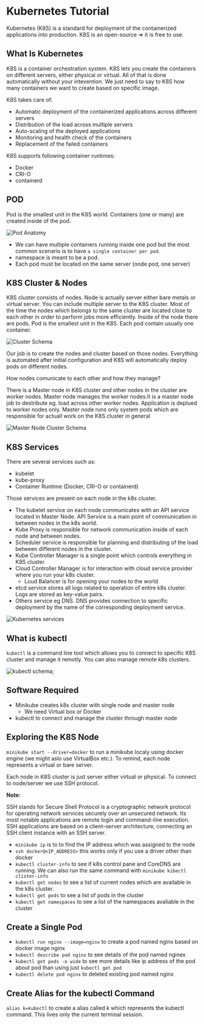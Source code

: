 # Kubernetes Tutorial

Kubernetes (K8S) is a standard for deployment of the containerized applications into production. K8S is an open-source => it is free to use.

## What Is Kubernetes

K8S is a container orchestration system. K8S lets you create the containers on different servers, either physical or virtual. All of that is done automatically without your intevention. We just need to say to K8S how many containers we want to create based on specific image.

K8S takes care of:

- Automatic deployment of the containerized applications across different servers
- Distribution of the load across multiple servers
- Auto-scaling of the deployed applications
- Monitoring and health check of the containers
- Replacement of the failed containers

K8S supports following container runtimes:

- Docker
- CRI-O
- containerd

## POD

Pod is the smallest unit in the K8S world. Containers (one or many) are created inside of the pod.

![Pod Anatomy](./imgs/podAnatomy.png)

- We can have multiple containers running inside one pod but the most common scenario is to have `a single container per pod`.
- namespace is meant to be a pod.
- Each pod must be located on the same server (onde pod, one server)

## K8S Cluster & Nodes

K8S cluster consists of nodes. Node is actually server either bare metals or virtual server. You can include multiple server to the K8S cluster. Most of the time the nodes which belongs to the same cluster are located close to each other in order to perform jobs more efficiently. Inside of the node there are pods. Pod is the smallest unit in the K8S. Each pod contain usually one container.

![Cluster Schema](./imgs/clusterSchema.png)

Our job is to create the nodes and cluster based on those nodes. Everything is automated after initial configuration and K8S will automatically deploy pods on different nodes.

How nodes comunicate to each other and how they manage?

There is a Master node in K8S cluster and other nodes in the cluster are worker nodes. Master node manages the worker nodes.It is a master node job to destribute eg. load across other worker nodes. Application is deplued to worker nodes only. Master node runs only system pods which are responsible for actuall work on the K8S cluster in general

![Master Node Cluster Schema](./imgs/masterNodeCluster.png)

## K8S Services

There are several services such as:

- kubelet
- kube-proxy
- Container Runtime (Docker, CRI-O or containerd)

Those services are present on each node in the k8s cluster.

- The kubelet service on each node communicates with an API service located in Master Node. API Service is a main point of communication in between nodes in the k8s world.
- Kube Proxy is responsible for network communication inside of each node and between nodes.
- Scheduler service is responsible for planning and distributing of the load between different nodes in the cluster.
- Kube Controller Manager is a single point which controls everything in K8S cluster.
- Cloud Controller Manager is for interaction with cloud service provider where you run your k8s cluster.
  - Loud Balancer is for opening your nodes to the world
- etcd service stores all logs related to operation of entire k8s cluster. Logs are stored as key-value pairs.
- Others service eg DNS. DNS provides connection to specific deployment by the name of the corresponding deployment service.

![Kubernetes services](./imgs/k8sServices.png)

## What is kubectl

`kubectl` is a command line tool which allows you to connect to specific K8S cluster and manage it remotly. You can also manage remote k8s clusters.

![kubectl schema](./imgs/kubectlSchema.png);

## Software Required

- Minikube creates k8s cluster with single node and master node
  - We need Virtual box or Docker
- kubectl to connect and manage the cluster through master node

## Exploring the K8S Node

`minikube start --driver=docker` to run a minikube localy using docker engine (we might aslo use VirtualBox etc.). To remind, each node represents a virtual or bare server.

Each node in K8S cluster is just server either virtual or physical. To connect to node/server we use SSH protocol.

<b>Note:</b>

SSH stands for Secure Shell Protocol is a cryptographic network protocol for operating network services securely over an unsecured network. Its most notable applications are remote login and command-line execution. SSH applications are based on a client–server architecture, connecting an SSH client instance with an SSH server.

- `minikube ip` is to to find the IP address which was assigned to the node
- `ssh docker@<IP_ADDRESS>` this works only if you use a driver other than docker
- `kubectl cluster-info` to see if k8s control pane and CoreDNS are running. We can also run the same command with `minikube kibectl clister-info`
- `kubectl get nodes` to see a list of current nodes which are available in the k8s cluster.
- `kubectl get pods` to see a list of pods in the cluster
- `kubectl get namespaces` to see a list of the namespaces avaliable in the cluster

## Create a Single Pod

- `kubectl run nginx --image=nginx` to create a pod named nginx based on docker image nginx
- `kubectl describe pod nginx` to see details of the pod named nginex
- `kubectl get pods -o wide` to see more details like ip address of the pod about pod than using just `kubectl get pod`
- `kubectl delete pod nginx` to deleted existing pod named nginx

## Create Alias for the kubectl Command

`alias k=kubectl` to create a alias called k which represents the kubectl command. This lives only the current terminal session.
